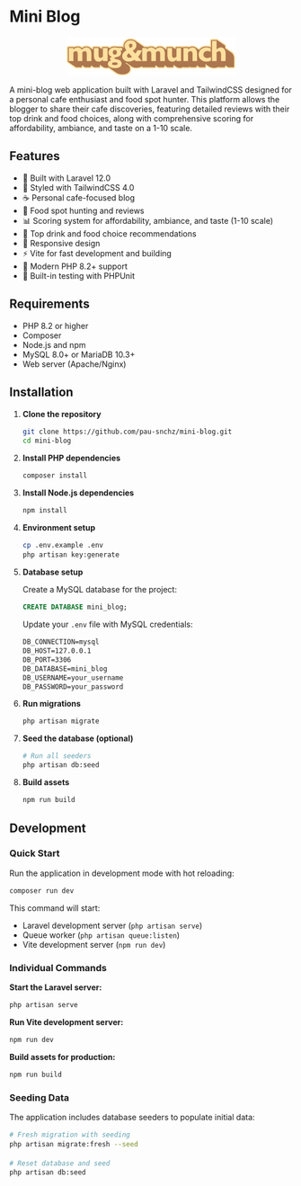 # Mini Blog

<p align="center">
  <img src="public/images/mug&munch-logo.png" alt="Mug & Munch Logo" width="300">
</p>

A mini-blog web application built with Laravel and TailwindCSS designed for a personal cafe enthusiast and food spot hunter. This platform allows the blogger to share their cafe discoveries, featuring detailed reviews with their top drink and food choices, along with comprehensive scoring for affordability, ambiance, and taste on a 1-10 scale.

## Features

- 🚀 Built with Laravel 12.0
- 🎨 Styled with TailwindCSS 4.0
- ☕ Personal cafe-focused blog
- 🍴 Food spot hunting and reviews
- 📊 Scoring system for affordability, ambiance, and taste (1-10 scale)
- 🥤 Top drink and food choice recommendations
- 📱 Responsive design
- ⚡ Vite for fast development and building
- 🔧 Modern PHP 8.2+ support
- 🧪 Built-in testing with PHPUnit

## Requirements

- PHP 8.2 or higher
- Composer
- Node.js and npm
- MySQL 8.0+ or MariaDB 10.3+
- Web server (Apache/Nginx)

## Installation

1. **Clone the repository**
   ```bash
   git clone https://github.com/pau-snchz/mini-blog.git
   cd mini-blog
   ```

2. **Install PHP dependencies**
   ```bash
   composer install
   ```

3. **Install Node.js dependencies**
   ```bash
   npm install
   ```

4. **Environment setup**
   ```bash
   cp .env.example .env
   php artisan key:generate
   ```

5. **Database setup**
   
   Create a MySQL database for the project:
   ```sql
   CREATE DATABASE mini_blog;
   ```
   
   Update your `.env` file with MySQL credentials:
   ```env
   DB_CONNECTION=mysql
   DB_HOST=127.0.0.1
   DB_PORT=3306
   DB_DATABASE=mini_blog
   DB_USERNAME=your_username
   DB_PASSWORD=your_password
   ```

6. **Run migrations**
   ```bash
   php artisan migrate
   ```

7. **Seed the database (optional)**
   ```bash
   # Run all seeders
   php artisan db:seed
   ```

8. **Build assets**
   ```bash
   npm run build
   ```

## Development

### Quick Start
Run the application in development mode with hot reloading:

```bash
composer run dev
```

This command will start:
- Laravel development server (`php artisan serve`)
- Queue worker (`php artisan queue:listen`)
- Vite development server (`npm run dev`)

### Individual Commands

**Start the Laravel server:**
```bash
php artisan serve
```

**Run Vite development server:**
```bash
npm run dev
```

**Build assets for production:**
```bash
npm run build
```

### Seeding Data

The application includes database seeders to populate initial data:

```bash
# Fresh migration with seeding
php artisan migrate:fresh --seed

# Reset database and seed
php artisan db:seed
```
